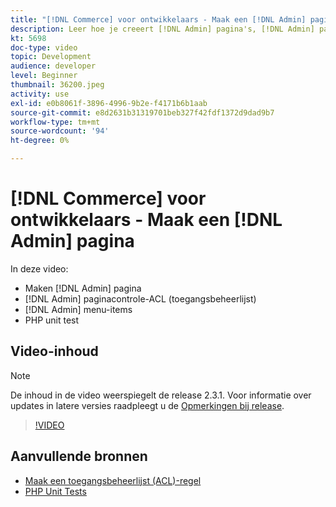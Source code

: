 ```yaml
---
title: "[!DNL Commerce] voor ontwikkelaars - Maak een [!DNL Admin] pagina"
description: Leer hoe je creeert [!DNL Admin] pagina's, [!DNL Admin] paginacontrole ACL (toegangsbeheerlijst), en doe eenheid het testen.
kt: 5698
doc-type: video
topic: Development
audience: developer
level: Beginner
thumbnail: 36200.jpeg
activity: use
exl-id: e0b8061f-3896-4996-9b2e-f4171b6b1aab
source-git-commit: e8d2631b31319701beb327f42fdf1372d9dad9b7
workflow-type: tm+mt
source-wordcount: '94'
ht-degree: 0%

---
```


# [!DNL Commerce] voor ontwikkelaars - Maak een [!DNL Admin] pagina

In deze video:

- Maken [!DNL Admin] pagina
- [!DNL Admin] paginacontrole-ACL (toegangsbeheerlijst)
- [!DNL Admin] menu-items
- PHP unit test

## Video-inhoud

>[!NOTE]
>
>De inhoud in de video weerspiegelt de release 2.3.1. Voor informatie over updates in latere versies raadpleegt u de [Opmerkingen bij release](https://experienceleague.adobe.com/docs/commerce-operations/release/notes/overview.html).

>[!VIDEO](https://video.tv.adobe.com/v/36200?quality=12&learn=on)

## Aanvullende bronnen

- [Maak een toegangsbeheerlijst (ACL)-regel](https://developer.adobe.com/commerce/php/tutorials/backend/create-access-control-list-rule/)
- [PHP Unit Tests](https://developer.adobe.com/commerce/testing/guide/unit/)
